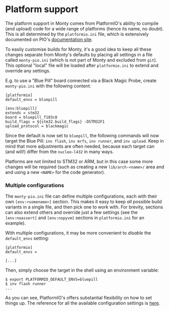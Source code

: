 # Platform support

The platform support in Monty comes from PlatformIO's ability to compile (and
upload) code for a wide range of platforms (hence its name, no doubt). This is
all determined by the `platformio.ini` file, which is extensively documented on
PIO's [documentation site][INI].

[INI]: https://docs.platformio.org/en/latest/projectconf/index.html

To easily customise builds for Monty, it's a good idea to keep all these changes
separate from Monty's defaults by placing all settings in a file called
`monty-pio.ini` (which is not part of Monty and excluded from `git`).  This
optional "local" file will be loaded after `platformio.ini` to extend and
override any settings.

E.g. to use a "Blue Pill" board connected via a Black Magic Probe, create
`monty-pio.ini` with the following content:

```
[platformio]
default_envs = bluepill

[env:bluepill]
extends = stm32
board = bluepill_f103c8
build_flags = ${stm32.build_flags} -DSTM32F1
upload_protocol = blackmagic
```

Since the default is now set to `bluepill`, the following commands will now
target the Blue Pill: `inv flash`, `inv mrfs`, `inv runner`, and `inv upload`.
Keep in mind that more adjustments are often needed, because each target can
(and will!) differ from the `nucleo-l432` in many ways.

Platforms are not limited to STM32 or ARM, but in this case some more changes
will be required (such as creating a new `lib/arch-<name>/` area and and using a
new `<NAME>` for the code generator).

### Multiple configurations

The `monty-pio.ini` file can define multiple configurations, each with their own
`[env:<somename>]` section.  This makes it easy to keep _all_ possible build
variants in a single file, and then pick one to work with.  For brevity,
sections can also extend others and override just a few settings (see the
`[env:noassert]` and `[env:nopyvm]` sections in `platformio.ini` for an
example).

With multiple configurations, it may be more convenient to _disable_ the
`default_envs` setting:

```
[platformio]
default_envs =

[...]
```

Then, simply choose the target in the shell using an environment variable:

```
$ export PLATFORMIO_DEFAULT_ENVS=bluepill
$ inv flash runner
...
```

As you can see, PlatformIO's offers substantial flexibility on how to set things
up. The reference for all the available configuration settings is [here][ENV].

[ENV]: https://docs.platformio.org/en/latest/projectconf/section_env.html
